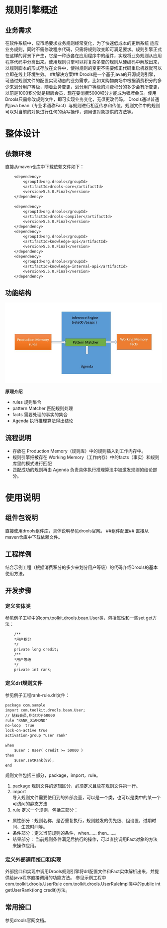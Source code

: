 # 规则引擎概述 #
## 业务需求 ##
在软件系统中，应市场要求业务规则经常变化，为了快速低成本的更新系统
适应业务规则，同时不需修改程序代码，只需将规则改变即可满足要求。规则引擎正式在这样的背景下产生，它是一种嵌套在应用程序中的组件，实现将业务规则从应用程序代码中分离出来。使用规则引擎可以将复杂多变的规则从硬编码中解放出来，以规则脚本的形式存放在文件中，使得规则的变更不需要修正代码重启机器就可以立即在线上环境生效。
##解决方案##
Drools是一个基于java的开源规则引擎，可通过规则文件的配置实现动态的业务需求，比如某购物商场中根据消费积分的多少来划分用户等级，随着业务变更，划分用户等级的消费积分的多少会有所变更，以前是1000积分就是银牌会员，现在要消费5000积分才能成为银牌会员。使用Drools只需修改规则文件，即可实现业务变化，无须更改代码。
Drools通过普通的java bean（专业术语称Fact）与规则进行相互传参和传值，规则文件中的规则可以对当前的对象进行任何的读写操作，调用该对象提供的方法等。
# 整体设计 #
## 依赖环境 ##
直接从maven仓库中下载依赖文件如下：

		<dependency>
			<groupId>org.drools</groupId>
			<artifactId>drools-core</artifactId>
			<version>5.5.0.Final</version>
		</dependency>

		<dependency>
			<groupId>org.drools</groupId>
			<artifactId>drools-compiler</artifactId>
			<version>5.5.0.Final</version>
		</dependency>
		<dependency>
			<groupId>org.drools</groupId>
			<artifactId>knowledge-api</artifactId>
			<version>5.5.0.Final</version>
		</dependency>
		<dependency>
			<groupId>org.drools</groupId>
			<artifactId>knowledge-internal-api</artifactId>
			<version>5.5.0.Final</version>
		</dependency>

## 功能结构 ##
<img src="images/drools.jpg"/>

**原理介绍**

- rules 规则集合
- pattern Matcher 匹配规则处理
- facts 需要处理的事实的集合
- Agenda 执行推理算法得出结论

## 流程说明 ##
- 存放在 Production Memory（规则库）中的规则插入到工作内存中。
- 规则引擎把被存在 Working Memory（工作内存）中的facts（事实）和规则库里的模式进行匹配
- 匹配成功的规则再由 Agenda 负责具体执行推理算法中被激发规则的结论部分。

# 使用说明 #
## 组件包说明 ##
直接使用drools组件库，具体说明参见drools官网。
##组件配置##
直接从maven仓库中下载依赖文件。
## 工程样例 ##
结合示例工程（根据消费积分的多少来划分用户等级）的代码介绍Drools的基本使用方法。
## 开发步骤 ##
### 定义实体类 ###
参见例子工程中的com.toolkit.drools.bean.User类，包括属性和一些set get方法：

		/** 
		*用户积分
	 	*/
		private long credit;
		/**
		*用户等级
	 	*/
		private int rank;

### 定义drl规则文件 ###
参见例子工程rank-rule.drl文件：

	package com.sample
	import com.toolkit.drools.bean.User;
	// 钻石会员,积分大于50000
	rule "RANK_DIAMOND"
	no-loop  true
	lock-on-active true
	activation-group "user rank"
	
    when
        $user : User( credit >= 50000 ) 
    then
		$user.setRank(99);	
	end

规则文件包括三部分，package，import，rule。

1. package 
规则文件的逻辑区分，必须定义且放在规则文件第一行。
2. import  
导入规则文件需要使用到的外部变量，可以是一个类，也可以是类中的某一个可访问的静态方法 	
3. rule
定义一个规则，包括三部分：  
 - 属性部分：规则名称，是否重复执行，规则触发的优先级、组设置，过期时间、生效时间等。
 - 条件部分：定义当前规则的条件，when...... then......。
 - 结果部分： 当前规则条件满足后执行的操作，可以直接调用Fact对象的方法来操作应用。
 
### 定义外部调用接口和实现 ###
外部接口和实现中调用Drools规则引擎将drl配置文件和Fact实体解析出来，并提供给java程序直接调用的功能方法。
参见示例工程中
com.toolkit.drools.UserRule
com.toolkit.drools.UserRuleImpl类中的public int getUserRank(long credit)方法。
## 常用接口 ##
参见drools官网文档。

  

